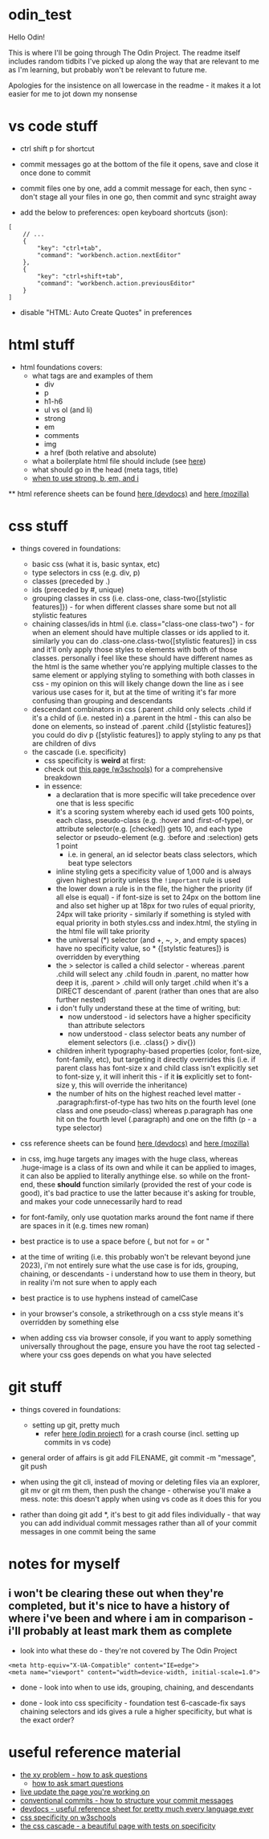 # odin_test
Hello Odin!

This is where I'll be going through The Odin Project. The readme itself includes random tidbits I've picked up along the way that are relevant to me as I'm learning, but probably won't be relevant to future me.

Apologies for the insistence on all lowercase in the readme - it makes it a lot easier for me to jot down my nonsense

# vs code stuff
* ctrl shift p for shortcut

* commit messages go at the bottom of the file it opens, save and close it once done to commit

* commit files one by one, add a commit message for each, then sync - don't stage all your files in one go, then commit and sync straight away

* add the below to preferences: open keyboard shortcuts (json):
```
[
    // ...
    {
        "key": "ctrl+tab",
        "command": "workbench.action.nextEditor"
    },
    {
        "key": "ctrl+shift+tab",
        "command": "workbench.action.previousEditor"
    }
]
```

* disable "HTML: Auto Create Quotes" in preferences

# html stuff
* html foundations covers:
    * what tags are and examples of them
        * div
        * p
        * h1-h6
        * ul vs ol (and li)
        * strong
        * em
        * comments
        * img
        * a href (both relative and absolute)
    * what a boilerplate html file should include (see [here](./1-html-boilerplate/index.html))
    * what should go in the head (meta tags, title)
    * [when to use strong, b, em, and i](https://medium.com/@zac_heisey/when-to-use-strong-b-em-and-i-tags-in-your-markup-fa4d0af8affb)

** html reference sheets can be found [here (devdocs)](https://devdocs.io/html/) and [here (mozilla)](https://developer.mozilla.org/en-US/docs/Web/HTML/Reference)

# css stuff
* things covered in foundations:
    * basic css (what it is, basic syntax, etc)
    * type selectors in css (e.g. div, p)
    * classes (preceded by .)
    * ids (preceded by #, unique)
    * grouping classes in css (i.e. class-one, class-two{[stylistic features]}) - for when different classes share some but not all stylistic features
    * chaining classes/ids in html (i.e. class="class-one class-two") - for when an element should have multiple classes or ids applied to it. similarly you can do .class-one.class-two{[stylistic features]} in css and it'll only apply those styles to elements with both of those classes. personally i feel like these should have different names as the html is the same whether you're applying multiple classes to the same element or applying styling to something with both classes in css - my opinion on this will likely change down the line as i see various use cases for it, but at the time of writing it's far more confusing than grouping and descendants
    * descendant combinators in css (.parent .child only selects .child if it's a child of (i.e. nested in) a .parent in the html - this can also be done on elements, so instead of .parent .child {[stylistic features]} you could do div p {[stylistic features]} to apply styling to any ps that are children of divs
    * the cascade (i.e. specificity)
        * css specificity is **weird** at first:
        * check out [this page (w3schools)](https://www.w3schools.com/css/css_specificity.asp) for a comprehensive breakdown
        * in essence:
            * a declaration that is more specific will take precedence over one that is less specific
            * it's a scoring system whereby each id used gets 100 points, each class, pseudo-class (e.g. :hover and :first-of-type), or attribute selector(e.g. [checked]) gets 10, and each type selector or pseudo-element (e.g. :before and :selection) gets 1 point
                * i.e. in general, an id selector beats class selectors, which beat type selectors
            * inline styling gets a specificity value of 1,000 and is always given highest priority unless the `!important` rule is used
            * the lower down a rule is in the file, the higher the priority (if all else is equal) - if font-size is set to 24px on the bottom line and also set higher up at 18px for two rules of equal priority, 24px will take priority - similarly if something is styled with equal priority in both styles.css and index.html, the styling in the html file will take priority
            * the universal (*) selector (and +, ~, >, and empty spaces) have no specificity value, so * {[stylstic features]} is overridden by everything
            * the > selector is called a child selector - whereas .parent .child will select any .child foudn in .parent, no matter how deep it is, .parent > .child will only target .child when it's a DIRECT descendant of .parent (rather than ones that are also further nested)
            * i don't fully understand these at the time of writing, but:
                * now understood -  id selectors have a higher specificity than attribute selectors
                * now understood - class selector beats any number of element selectors (i.e. .class{} > div{})
            * children inherit typography-based properties (color, font-size, font-family, etc), but targeting it directly overrides this (i.e. if parent class has font-size x and child class isn't explicitly set to font-size y, it will inherit this - if it **is** explicitly set to font-size y, this will override the inheritance)
            * the number of hits on the highest reached level matter - .paragraph:first-of-type has two hits on the fourth level (one class and one pseudo-class) whereas p.paragraph has one hit on the fourth level (.paragraph) and one on the fifth (p - a type selector)

* css reference sheets can be found [here (devdocs)](https://devdocs.io/css/) and [here (mozilla)](https://developer.mozilla.org/en-US/docs/Web/CSS/Reference)

* in css, img.huge targets any images with the huge class, whereas .huge-image is a class of its own and while it can be applied to images, it can also be applied to literally anythinge else. so while on the front-end, these **should** function similarly (provided the rest of your code is good), it's bad practice to use the latter because it's asking for trouble, and makes your code unnecessarily hard to read

* for font-family, only use quotation marks around the font name if there are spaces in it (e.g. times new roman)

* best practice is to use a space before {, but not for = or "

* at the time of writing (i.e. this probably won't be relevant beyond june 2023), i'm not entirely sure what the use case is for ids, grouping, chaining, or descendants - i understand how to use them in theory, but in reality i'm not sure when to apply each

* best practice is to use hyphens instead of camelCase

* in your browser's console, a strikethrough on a css style means it's overridden by something else

* when adding css via browser console, if you want to apply something universally throughout the page, ensure you have the root <html> tag selected - where your css goes depends on what you have selected

# git stuff
* things covered in foundations:
    * setting up git, pretty much
        * refer [here (odin project)](https://www.theodinproject.com/lessons/foundations-git-basics) for a crash course (incl. setting up commits in vs code)

* general order of affairs is git add FILENAME, git commit -m "message", git push

* when using the git cli, instead of moving or deleting files via an explorer, git mv or git rm them, then push the change - otherwise you'll make a mess. note: this doesn't apply when using vs code as it does this for you

* rather than doing git add \*, it's best to git add files individually - that way you can add individual commit messages rather than all of your commit messages in one commit being the same

# notes for myself
## i won't be clearing these out when they're completed, but it's nice to have a history of where i've been and where i am in comparison - i'll probably at least mark them as complete

* look into what these do - they're not covered by The Odin Project
```
<meta http-equiv="X-UA-Compatible" content="IE=edge">
<meta name="viewport" content="width=device-width, initial-scale=1.0">
```

* done - look into when to use ids, grouping, chaining, and descendants

* done - look into css specificity - foundation test 6-cascade-fix says chaining selectors and ids gives a rule a higher specificity, but what is the exact order?

# useful reference material
* [the xy problem - how to ask questions](https://xyproblem.info/)
    * [how to ask smart questions](http://www.catb.org/esr/faqs/smart-questions.html)
* [live update the page you're working on](https://marketplace.visualstudio.com/items?itemName=ritwickdey.LiveServer)
* [conventional commits - how to structure your commit messages](https://www.conventionalcommits.org/en/v1.0.0/)
* [devdocs - useful reference sheet for pretty much every language ever](https://devdocs.io/)
* [css specificity on w3schools](https://www.w3schools.com/css/css_specificity.asp)
* [the css cascade - a beautiful page with tests on specificity](https://2019.wattenberger.com/blog/css-cascade)